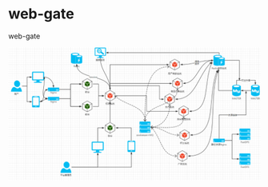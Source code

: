 # web-gate
web-gate

![text](https://github.com/XH2016KY/web-gate/blob/master/webgate/360.png)

### ###

